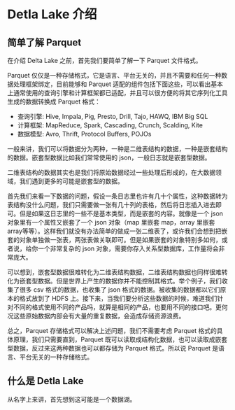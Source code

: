 # Detla Lake 介绍

## 简单了解 Parquet

在介绍 Delta Lake 之前，首先我们要简单了解一下 Parquet 文件格式。

Parquet 仅仅是一种存储格式，它是语言、平台无关的，并且不需要和任何一种数据处理框架绑定，目前能够和 Parquet 适配的组件包括下面这些，可以看出基本上通常使用的查询引擎和计算框架都已适配，并且可以很方便的将其它序列化工具生成的数据转换成 Parquet 格式：

- 查询引擎: Hive, Impala, Pig, Presto, Drill, Tajo, HAWQ, IBM Big SQL
- 计算框架: MapReduce, Spark, Cascading, Crunch, Scalding, Kite
- 数据模型: Avro, Thrift, Protocol Buffers, POJOs

一般来讲，我们可以将数据分为两种，一种是二维表结构的数据，一种是嵌套结构的数据。嵌套型数据比如我们常常使用的 json，一般日志就是嵌套型数据。

二维表结构的数据其实也是我们将原始数据经过一些处理后形成的，在大数据领域，我们遇到更多的可能是嵌套型的数据。

首先我们来看一下数据的问题，假设一条日志里也许有几十个属性，这种数据转为表结构没什么问题，我们只需要做一张有几十列的表格，然后将日志插入进去即可。但是如果这日志里的一些不是基本类型，而是嵌套的内容。就像是一个 json 对象里有一个属性又嵌套了一个 json 对象（map 里嵌套 map，array 里嵌套 array等等）。这样我们就没有办法简单的做成一张二维表了，或许我们会想到把嵌套的对象单独做一张表，两张表做关联即可。但是如果嵌套的对象特别多如何，或者说，给你一个非常复杂的 json 对象，需要你存入关系型数据库，工作量将会非常庞大。

可以想到，嵌套型数据很难转化为二维表结构数据，二维表结构数据也同样很难转化为嵌套型数据。但是世界上产生的数据你并不能控制其格式。举个例子，我们收集了很多 csv 格式的数据，也收集了 json 格式的数据。被收集的数据都以它们原本的格式放到了 HDFS 上。接下来，当我们要分析这些数据的时候，难道我们针对不同的格式使用不同的产品吗，就算是相同的产品，也要用不同的接口吧。更何况这些原始数据内部会有大量的重复数据，会造成存储资源浪费。

总之，Parquet 存储格式可以解决上述问题，我们不需要考虑 Parquet 格式的具体原理，我们只需要直到，Parquet 既可以读取成结构化数据，也可以读取成嵌套型数据，反过来这两种数据也可以都存储为 Parquet 格式。所以说 Parquet 是语言、平台无关的一种存储格式。

## 什么是 Detla Lake

从名字上来讲，首先想到这可能是一个数据湖。

